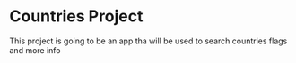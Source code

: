 # Countries Project 

This project is going to be an app tha will be used to search countries flags and more info

